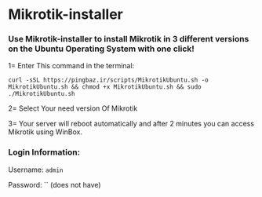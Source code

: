 # Mikrotik-installer
### Use Mikrotik-installer to install Mikrotik in 3 different versions on the Ubuntu Operating System with one click!

1= Enter This command in the terminal:
```
curl -sSL https://pingbaz.ir/scripts/MikrotikUbuntu.sh -o MikrotikUbuntu.sh && chmod +x MikrotikUbuntu.sh && sudo ./MikrotikUbuntu.sh
```

2= Select Your need version Of Mikrotik

3= Your server will reboot automatically and after 2 minutes you can access Mikrotik using WinBox.

### Login Information:
Username: `admin`

Password: `` (does not have)
